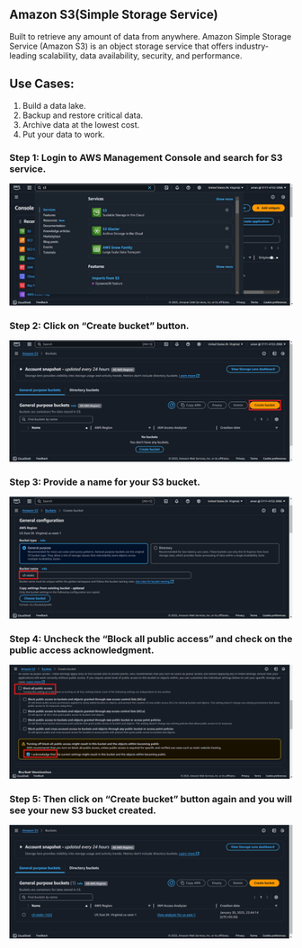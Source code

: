 ## Amazon S3(Simple Storage Service)
Built to retrieve any amount of data from anywhere. Amazon Simple Storage Service (Amazon S3) is an object storage service that offers industry-leading scalability, data availability, security, and performance.
## Use Cases:
<ol>
  <li>Build a data lake.</li>
  <li>Backup and restore critical data.</li>
  <li>Archive data at the lowest cost.</li>
  <li>Put your data to work.</li>
</ol>

### Step 1: Login to AWS Management Console and search for S3 service. 
![Console_Login](https://github.com/amancs1422/AWS-Cloud-Practitioner/blob/main/Images/S3_Static%201.png?raw=true)
### Step 2: Click on “Create bucket” button.
![](https://github.com/amancs1422/AWS-Cloud-Practitioner/blob/main/Images/S3_Static%202.png?raw=true)
### Step 3: Provide a name for your S3 bucket. 
![](https://github.com/amancs1422/AWS-Cloud-Practitioner/blob/main/Images/S3_Static%203.png?raw=true)
### Step 4: Uncheck the “Block all public access” and check on the public access acknowledgment.
![](https://github.com/amancs1422/AWS-Cloud-Practitioner/blob/main/Images/S3_Static%204.png?raw=true)
### Step 5: Then click on “Create bucket” button again and you will see your new S3 bucket created.
![](https://github.com/amancs1422/AWS-Cloud-Practitioner/blob/main/Images/S3_Static%205.png?raw=true)
